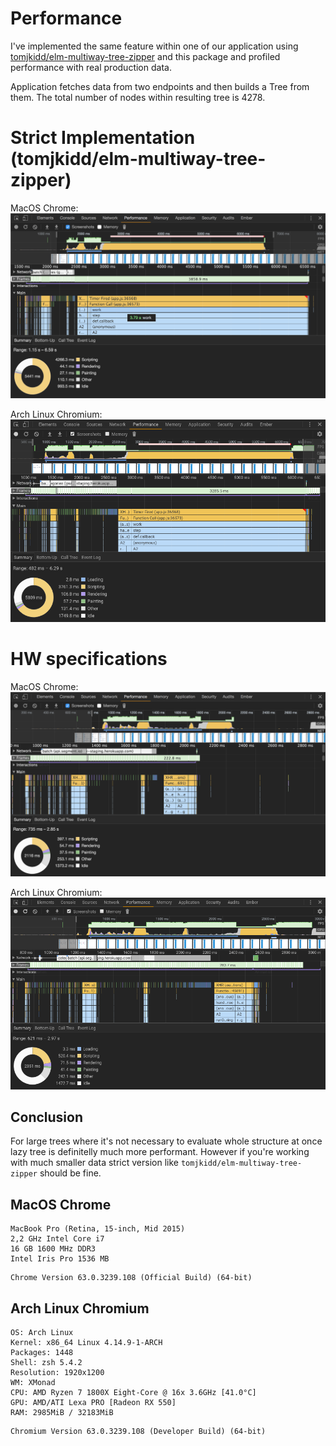 # Performance

I've implemented the same feature within one of our application using
[tomjkidd/elm-multiway-tree-zipper](http://package.elm-lang.org/packages/tomjkidd/elm-multiway-tree-zipper/latest)
and this package and profiled performance with real production data.

Application fetches data from two endpoints and then builds a Tree from them. The total number of nodes within resulting tree is 4278.

# Strict Implementation (tomjkidd/elm-multiway-tree-zipper)

MacOS Chrome:
![](mac_strict.png)

Arch Linux Chromium:
![](linux_strict.png)

# HW specifications

MacOS Chrome:
![](mac_lazy.png)

Arch Linux Chromium:
![](linux_lazy.png)

## Conclusion

For large trees where it's not necessary to evaluate whole structure at once lazy tree is definitelly much more performant.
However if you're working with much smaller data strict version like `tomjkidd/elm-multiway-tree-zipper` should be fine.

## MacOS Chrome

```
MacBook Pro (Retina, 15-inch, Mid 2015)
2,2 GHz Intel Core i7
16 GB 1600 MHz DDR3
Intel Iris Pro 1536 MB
```

```
Chrome Version 63.0.3239.108 (Official Build) (64-bit)
```


## Arch Linux Chromium

```
OS: Arch Linux
Kernel: x86_64 Linux 4.14.9-1-ARCH
Packages: 1448
Shell: zsh 5.4.2
Resolution: 1920x1200
WM: XMonad
CPU: AMD Ryzen 7 1800X Eight-Core @ 16x 3.6GHz [41.0°C]
GPU: AMD/ATI Lexa PRO [Radeon RX 550]
RAM: 2985MiB / 32183MiB
```

```
Chromium Version 63.0.3239.108 (Developer Build) (64-bit)
```
